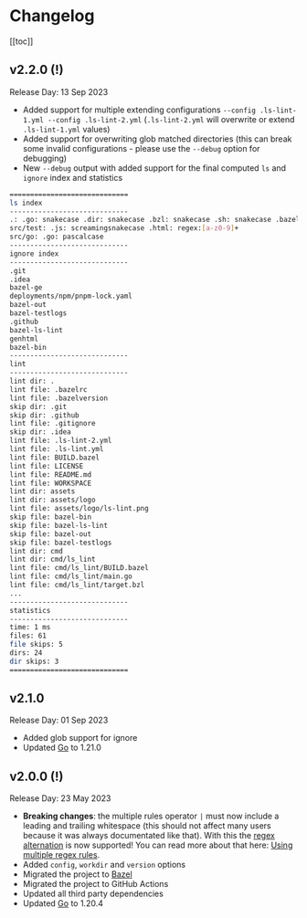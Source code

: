 # Changelog

[[toc]]

## v2.2.0 (!)

Release Day: 13 Sep 2023

- Added support for multiple extending configurations `--config .ls-lint-1.yml --config .ls-lint-2.yml` (`.ls-lint-2.yml` will overwrite or extend `.ls-lint-1.yml` values)
- Added support for overwriting glob matched directories (this can break some invalid configurations - please use the `--debug` option for debugging)
- New `--debug` output with added support for the final computed `ls` and `ignore` index and statistics

```bash
=============================
ls index
-----------------------------
.: .go: snakecase .dir: snakecase .bzl: snakecase .sh: snakecase .bazel: screamingsnakecase .yaml: snakecase .js: snakecase
src/test: .js: screamingsnakecase .html: regex:[a-z0-9]+
src/go: .go: pascalcase
-----------------------------
ignore index
-----------------------------
.git
.idea
bazel-ge
deployments/npm/pnpm-lock.yaml
bazel-out
bazel-testlogs
.github
bazel-ls-lint
genhtml
bazel-bin
-----------------------------
lint
-----------------------------
lint dir: .
lint file: .bazelrc
lint file: .bazelversion
skip dir: .git
skip dir: .github
lint file: .gitignore
skip dir: .idea
lint file: .ls-lint-2.yml
lint file: .ls-lint.yml
lint file: BUILD.bazel
lint file: LICENSE
lint file: README.md
lint file: WORKSPACE
lint dir: assets
lint dir: assets/logo
lint file: assets/logo/ls-lint.png
skip file: bazel-bin
skip file: bazel-ls-lint
skip file: bazel-out
skip file: bazel-testlogs
lint dir: cmd
lint dir: cmd/ls_lint
lint file: cmd/ls_lint/BUILD.bazel
lint file: cmd/ls_lint/main.go
lint file: cmd/ls_lint/target.bzl
...
-----------------------------
statistics
-----------------------------
time: 1 ms
files: 61
file skips: 5
dirs: 24
dir skips: 3
=============================
```

## v2.1.0

Release Day: 01 Sep 2023

- Added glob support for ignore
- Updated [Go](https://go.dev) to 1.21.0

## v2.0.0 (!)

Release Day: 23 May 2023

- **Breaking changes**: the multiple rules operator `|` must now include a leading and trailing whitespace (this should not affect many users because it was always documentated like that). With this the [regex alternation](https://www.regular-expressions.info/alternation.html) is now supported! You can read more about that here: [Using multiple regex rules](/2.0/configuration/the-rules.html#using-multiple-regex-rules).
- Added `config`, `workdir` and `version` options
- Migrated the project to [Bazel](https://bazel.build)
- Migrated the project to GitHub Actions
- Updated all third party dependencies
- Updated [Go](https://go.dev) to 1.20.4